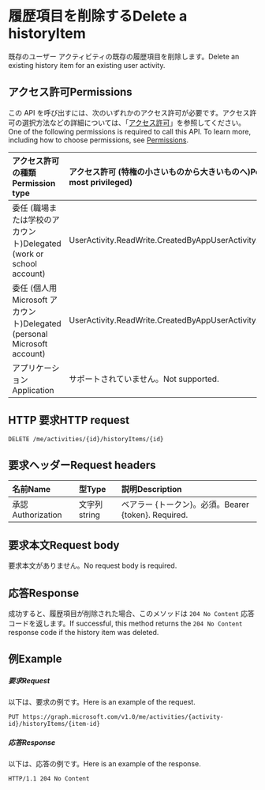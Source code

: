 # <a name="delete-a-historyitem"></a><span data-ttu-id="d0d84-101">履歴項目を削除する</span><span class="sxs-lookup"><span data-stu-id="d0d84-101">Delete a historyItem</span></span>

<span data-ttu-id="d0d84-102">既存のユーザー アクティビティの既存の履歴項目を削除します。</span><span class="sxs-lookup"><span data-stu-id="d0d84-102">Delete an existing history item for an existing user activity.</span></span>

## <a name="permissions"></a><span data-ttu-id="d0d84-103">アクセス許可</span><span class="sxs-lookup"><span data-stu-id="d0d84-103">Permissions</span></span>

<span data-ttu-id="d0d84-p101">この API を呼び出すには、次のいずれかのアクセス許可が必要です。アクセス許可の選択方法などの詳細については、「[アクセス許可](../../../concepts/permissions_reference.md)」を参照してください。</span><span class="sxs-lookup"><span data-stu-id="d0d84-p101">One of the following permissions is required to call this API. To learn more, including how to choose permissions, see [Permissions](../../../concepts/permissions_reference.md).</span></span>


|<span data-ttu-id="d0d84-106">アクセス許可の種類</span><span class="sxs-lookup"><span data-stu-id="d0d84-106">Permission type</span></span>      | <span data-ttu-id="d0d84-107">アクセス許可 (特権の小さいものから大きいものへ)</span><span class="sxs-lookup"><span data-stu-id="d0d84-107">Permissions (from least to most privileged)</span></span>              |
|:--------------------|:---------------------------------------------------------|
|<span data-ttu-id="d0d84-108">委任 (職場または学校のアカウント)</span><span class="sxs-lookup"><span data-stu-id="d0d84-108">Delegated (work or school account)</span></span> | <span data-ttu-id="d0d84-109">UserActivity.ReadWrite.CreatedByApp</span><span class="sxs-lookup"><span data-stu-id="d0d84-109">UserActivity.ReadWrite.CreatedByApp</span></span>    |
|<span data-ttu-id="d0d84-110">委任 (個人用 Microsoft アカウント)</span><span class="sxs-lookup"><span data-stu-id="d0d84-110">Delegated (personal Microsoft account)</span></span> | <span data-ttu-id="d0d84-111">UserActivity.ReadWrite.CreatedByApp</span><span class="sxs-lookup"><span data-stu-id="d0d84-111">UserActivity.ReadWrite.CreatedByApp</span></span>    |
|<span data-ttu-id="d0d84-112">アプリケーション</span><span class="sxs-lookup"><span data-stu-id="d0d84-112">Application</span></span> | <span data-ttu-id="d0d84-113">サポートされていません。</span><span class="sxs-lookup"><span data-stu-id="d0d84-113">Not supported.</span></span> |

## <a name="http-request"></a><span data-ttu-id="d0d84-114">HTTP 要求</span><span class="sxs-lookup"><span data-stu-id="d0d84-114">HTTP request</span></span>

<!-- { "blockType": "ignored" } -->

```http
DELETE /me/activities/{id}/historyItems/{id}
```

## <a name="request-headers"></a><span data-ttu-id="d0d84-115">要求ヘッダー</span><span class="sxs-lookup"><span data-stu-id="d0d84-115">Request headers</span></span>

|<span data-ttu-id="d0d84-116">名前</span><span class="sxs-lookup"><span data-stu-id="d0d84-116">Name</span></span> | <span data-ttu-id="d0d84-117">型</span><span class="sxs-lookup"><span data-stu-id="d0d84-117">Type</span></span> | <span data-ttu-id="d0d84-118">説明</span><span class="sxs-lookup"><span data-stu-id="d0d84-118">Description</span></span>|
|:----|:-----|:-----------|
|<span data-ttu-id="d0d84-119">承認</span><span class="sxs-lookup"><span data-stu-id="d0d84-119">Authorization</span></span> | <span data-ttu-id="d0d84-120">文字列</span><span class="sxs-lookup"><span data-stu-id="d0d84-120">string</span></span> | <span data-ttu-id="d0d84-p102">ベアラー {トークン}。必須。</span><span class="sxs-lookup"><span data-stu-id="d0d84-p102">Bearer {token}. Required.</span></span>|

## <a name="request-body"></a><span data-ttu-id="d0d84-123">要求本文</span><span class="sxs-lookup"><span data-stu-id="d0d84-123">Request body</span></span>

<span data-ttu-id="d0d84-124">要求本文がありません。</span><span class="sxs-lookup"><span data-stu-id="d0d84-124">No request body is required.</span></span>

## <a name="response"></a><span data-ttu-id="d0d84-125">応答</span><span class="sxs-lookup"><span data-stu-id="d0d84-125">Response</span></span>

<span data-ttu-id="d0d84-126">成功すると、履歴項目が削除された場合、このメソッドは `204 No Content`  応答コードを返します。</span><span class="sxs-lookup"><span data-stu-id="d0d84-126">If successful, this method returns the `204 No Content` response code if the history item was deleted.</span></span>

## <a name="example"></a><span data-ttu-id="d0d84-127">例</span><span class="sxs-lookup"><span data-stu-id="d0d84-127">Example</span></span>

##### <a name="request"></a><span data-ttu-id="d0d84-128">要求</span><span class="sxs-lookup"><span data-stu-id="d0d84-128">Request</span></span>

<span data-ttu-id="d0d84-129">以下は、要求の例です。</span><span class="sxs-lookup"><span data-stu-id="d0d84-129">Here is an example of the request.</span></span>

<!-- {
  "blockType": "request",
  "name": "delete_historyItem"
}-->

```http
PUT https://graph.microsoft.com/v1.0/me/activities/{activity-id}/historyItems/{item-id}
```

##### <a name="response"></a><span data-ttu-id="d0d84-130">応答</span><span class="sxs-lookup"><span data-stu-id="d0d84-130">Response</span></span>

<span data-ttu-id="d0d84-131">以下は、応答の例です。</span><span class="sxs-lookup"><span data-stu-id="d0d84-131">Here is an example of the response.</span></span>

<!-- {
  "blockType": "response",
  "truncated": true,
} -->

```http
HTTP/1.1 204 No Content
```

<!-- uuid: 8fcb5dbc-d5aa-4681-8e31-b001d5168d79
2017-06-07 14:57:30 UTC -->
<!-- {
  "type": "#page.annotation",
  "description": "Delete historyitem",
  "keywords": "",
  "section": "documentation",
  "tocPath": ""
}-->